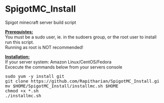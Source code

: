 # SpigotMC_Install
Spigot minecraft server build script

<b><u>Prerequistes:</u></b><br>
  You must be a sudo user, ie. in the sudoers group, or the root user to install run this script.<br>
  Running as root is NOT recommended!<br>

<b><u>Installation:</u></b><br>
  If your server system: Amazon Linux/CentOS/Fedora<br>
  Excecute the commands below from your servers console<br>

<pre>
sudo yum -y install git
git clone https://github.com/Rapitharian/SpigotMC_Install.git
mv $HOME/SpigotMC_Install/installmc.sh $HOME
chmod +x *.sh
./installmc.sh
</pre>
